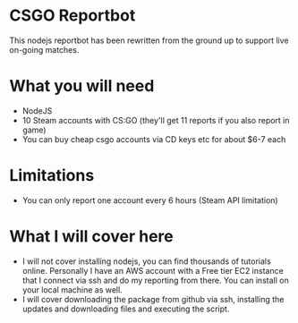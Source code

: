 # CSGO Reportbot
This nodejs reportbot has been rewritten from the ground up to support live on-going matches.

# What you will need
- NodeJS 
- 10 Steam accounts with CS:GO (they'll get 11 reports if you also report in game)
- You can buy cheap csgo accounts via CD keys etc for about $6-7 each

# Limitations
- You can only report one account every 6 hours (Steam API limitation)

# What I will cover here
- I will not cover installing nodejs, you can find thousands of tutorials online. Personally I have an AWS account with a Free tier EC2 instance that I connect via ssh and do my reporting from there. You can install on your local machine as well.
- I will cover downloading the package from github via ssh, installing the updates and downloading files and executing the script.
